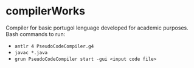 # compilerWorks
Compiler for basic portugol lenguage developed for academic purposes.
Bash commands to run:

* `antlr 4 PseudoCodeCompiler.g4`
* `javac *.java`
* `grun PseudoCodeCompiler start -gui <input code file>`

